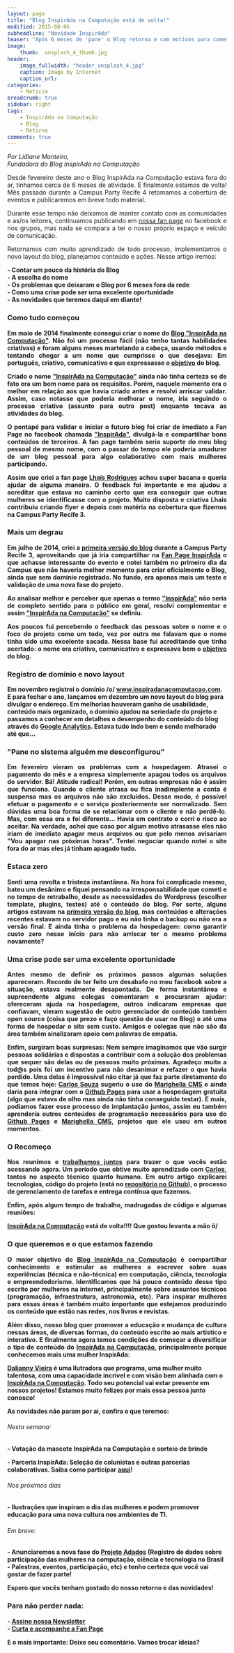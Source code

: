 ```yaml
---
layout: page
title: "Blog InspirAda na Computação está de volta!"
modified: 2015-08-06
subheadline: "Novidade InspirAda"
teaser: "Após 6 meses de 'pane' o Blog retorna e com motivos para comemorar"
image:
    thumb:  unsplash_4_thumb.jpg
header:
    image_fullwidth: "header_unsplash_4.jpg"
    caption: Image by Internet
    caption_url: 
categories:
    - Noticia
breadcrumb: true
sidebar: right
tags:
    - InspirAda na Computação
    - Blog
    - Retorno
comments: true
---
```


<em>Por Lidiane Monteiro, <br />Fundadora do Blog InspirAda na Computação</em>
<p align="justify">Desde fevereiro deste ano o Blog InspirAda na Computação estava fora do ar, tinhamos cerca de 6 meses de atividade. E finalmente estamos de volta! Mês passado durante a Campus Party Recife 4 retomamos a cobertura de eventos e publicaremos em breve todo material. </p>

<p align="justify">Durante esse tempo não deixamos de manter contato com as comunidades e as/os leitores, continuamos publicando em <a href="https://www.facebook.com/inspiradanacomputacao" target="_blank"> nossa fan page</a> no facebook e nos grupos, mas nada se compara a ter o nosso próprio espaço e veículo de comunicação. </p>

<p align="justify">Retornamos com muito aprendizado de todo processo, implementamos o novo layout do blog, planejamos conteúdo e ações. Nesse artigo iremos: </p>

<p>
	<strong>- Contar um pouco da história do Blog </strong><br />
	<strong>- A escolha do nome </strong><br />
	<strong>- Os problemas que deixaram o Blog por 6 meses fora da rede</strong> <br />
	<strong>- Como uma crise pode ser uma excelente oportunidade <br />
	<strong>- As novidades que teremos daqui em diante! </strong><br />
</p>

<h3>Como tudo começou</h3>

<p align="justify">Em maio de 2014 finalmente consegui criar o nome do <a href="http://inspiradanacomputacao.com" target="_blank">Blog "InspirAda na Computação"</a>. Não foi um processo fácil (não tenho tantas habilidades criativas) e foram alguns meses martelando a cabeça, usando métodos e tentando chegar a um nome que cumprisse o que desejava: Em português, criativo, comunicativo e que expressasse o  <a href="http://inspiradanacomputacao.com/sobre/" target="_blank">objetivo</a> do blog. </p> 

<p align="justify">Criado o nome <a href="http://inspiradanacomputacao.com/sobre/" target="_blank">"InspirAda na Computação"</a> ainda não tinha certeza se de fato era um bom nome para os requisitos. Porém, naquele momento era o melhor em relação aos que havia criado antes e resolvi arriscar validar. Assim, caso notasse que poderia melhorar o nome, iria seguindo o processo criativo (assunto para outro post) enquanto tocava as atividades do blog. </p> 

<p align="justify">O pontapé para validar e iniciar o futuro blog foi criar de imediato a Fan Page no facebook chamada <a href="https://www.facebook.com/inspiradanacomputacao" target="_blank">"InspirAda"</a>, divulgá-la e compartilhar bons conteúdos de terceiros. A fan page também seria suporte do meu blog pessoal de mesmo nome, com o passar do tempo ele poderia amadurer de um blog pessoal para algo colaborativo com mais mulheres participando.

<p align="justify">Assim que criei a fan page <a href="https://www.facebook.com/lhais.rodrigues.5" target="_blank">Lhaís Rodrigues</a> achou super bacana e queria ajudar de alguma maneira. O feedback foi importante e me ajudou a acreditar que estava no caminho certo que era conseguir que outras mulheres se identificasse com o projeto. Muito disposta e criativa Lhaís contribuiu criando flyer e depois com matéria na cobertura que fizemos na Campus Party Recife 3. 
    
<h3>Mais um degrau</h3>

<p align="justify">Em julho de 2014, criei a <a href="http://inspiradanacomputacao.wordpress.com/" target="_blank">primeira versão do blog</a> durante a Campus Party Recife 3, aproveitando que já iria compartilhar na <a href="https://www.facebook.com/inspiradanacomputacao" target="_blank">Fan Page InspirAda</a> o que achasse interessante do evento e notei também no primeiro dia da Campus que não haveria melhor momento para criar oficialmente o Blog, ainda que sem domínio registrado. No fundo, era apenas mais um teste e validação de uma nova fase do projeto. </p> 

<p align="justify">Ao analisar melhor e perceber que apenas o termo <a href="https://www.facebook.com/inspiradanacomputacao" target="_blank">"InspirAda"</a> não seria de completo sentido para o público em geral, resolvi complementar e assim <a href="http://inspiradanacomputacao.com" target="_blank">"InspirAda na Computação"</a> se definiu. </p> 

<p align="justify">Aos poucos fui percebendo o feedback das pessoas sobre o nome e o foco do projeto como um todo, vez por outra me falavam que o nome tinha sido uma excelente sacada. Nessa base fui acreditando que tinha acertado: o nome era criativo, comunicativo e expressava bem o <a href="http://inspiradanacomputacao.com/sobre/" target="_blank">objetivo</a> do blog. </p> 

<h3>Registro de domínio e novo layout</h3>

<p>Em novembro registrei o domínio /o/ <a href="https://inspiradanacomputacao.com" target="_blank">www.inspiradanacomputacao.com</a>.
E para fechar o ano, lançamos em dezembro um novo layout do blog para divulgar o endereço. Em melhorias houveram ganho de usabilidade, conteúdo mais organizado, o domínio ajudou na seriedade do projeto e passamos a conhecer em detalhes o desempenho do conteúdo do blog através do <a href="www.google.com/analytics" target="_blank">Google Analytics</a>. Estava tudo indo bem e sendo melhorado até que... </p>

<h3>"Pane no sistema alguém me desconfigurou"</h3>

<p align="justify">Em fevereiro vieram os problemas com a hospedagem.  Atrasei o pagamento do mês e a empresa simplemente apagou todos os arquivos do servidor. Bá! Atitude radical! Porém, em outras empresas não é assim que funciona. Quando o cliente atrasa ou fica inadimplente a conta é suspensa mas os arquivos não são excluídos. Desse modo, é possível efetuar o pagamento e o serviço posteriormente ser normalizado. Sem dúvidas uma boa forma de se relacionar com o cliente e não perdê-lo. Mas, com essa era e foi diferente... Havia em contrato e corri o risco ao aceitar. Na verdade, achei que caso por algum motivo atrasasse eles não iriam de imediato apagar meus arquivos ou que pelo menos avisariam "Vou apagar nas próximas horas". Tentei negociar quando notei o site fora do ar mas eles já tinham apagado tudo. </p>

<h3>Estaca zero</h3>

<p align="justify">Senti uma revolta e tristeza instantânea. Na hora foi complicado mesmo, bateu um desânimo e fiquei pensando na irresponsabilidade que cometi e no tempo de retrabalho, desde as necessidades do Wordpress (escolher template, plugins, testes) até o conteúdo do blog. Por sorte, alguns artigos estavam na <a href="https://inspiradanacomputacao.wordpress.com/" target="_blank">primeira versão do blog</a>, mas conteúdos e alterações recentes estavam no servidor pago e eu não tinha o backup ou não era a versão final. E ainda tinha o problema da hospedagem: como garantir custo zero nesse início para não arriscar ter o mesmo problema novamente?</p>

<h3>Uma crise pode ser uma excelente oportunidade</h3>

<p align="justify">Antes mesmo de definir os próximos passos algumas soluções apareceram. Recordo de ter feito um desabafo no meu facebook sobre a situação, estava realmente desapontada. De forma instantânea e supreendente alguns colegas comentaram e procuraram ajudar: ofereceram ajuda na hospedagem, outros indicaram empresas que confiavam, vieram sugestão de outro gerenciador de conteúdo também open source (coisa que prezo e faço questão de usar no Blog) e até uma forma de hospedar o site sem custo. Amigos e colegas que não são da área também sinalizaram apoio com palavras de empatia.</p>

<p align="justify">Enfim, surgiram boas surpresas: Nem sempre imaginamos que vão surgir pessoas solidárias e dispostas a contribuir com a solução dos problemas que sequer são delas ou de pessoas muito próximas. Agradeço muito a tod@s pois foi um incentivo para não desanimar e refazer o que havia perdido. Uma delas é impossível não citar já que faz parte diretamente do que temos hoje: <a href="https://inspiradanacomputacao.com/equipe/" target="_blank">Carlos Souza</a> sugeriu o uso do <a href="https://github.com/marighella/cms" target="_blank">Marighella CMS</a> e ainda daria para integrar com o <a href="https://pages.github.com/" target="_blank"> Github Pages</a> para usar a hospedagem gratuita (algo que estava de olho mas ainda não tinha conseguido testar). E mais, podíamos fazer esse processo de implantação juntos, assim eu também aprenderia outros conteúdos de programação necessários para uso do <a href="https://pages.github.com/" target="_blank"> Github Pages</a> e <a href="https://github.com/marighella/cms" target="_blank">Marighella CMS</a>, projetos que ele usou em outros momentos. </p>

<h3>O Recomeço</h3>

<p align="justify">Nos reunimos e <a href="https://github.com/inspiradanacomputacao/inspiradanacomputacao.github.io/graphs/contributors" target="_blank">trabalhamos juntos</a> para trazer o que vocês estão acessando agora. Um período que obtive muito aprendizado com <a href="https://github.com/jcsfbass" target="_blank">Carlos</a>, tantos no aspecto técnico quanto humano.  Em outro artigo explicarei tecnologias, código do projeto (está no <a href="https://github.com/inspiradanacomputacao/inspiradanacomputacao.github.io" target="_blank">repositório no Github</a>), o processo de gerenciamento de tarefas e entrega contínua que fazemos.</p> 

<p align="justify">Enfim, após algum tempo de trabalho, madrugadas de código e algumas reuniões:</p>
	<a href="https://inspiradanacomputacao.com" target="_blank">InspirAda na Computação</a> está de volta!!!! 
Que gostou levanta a mão õ/

<h3>O que queremos e o que estamos fazendo</h3>

<p align="justify">O maior objetivo do <a href="https://inspiradanacomputacao.com" target="_blank">Blog InspirAda na Computação</a> é compartilhar conhecimento e estimular as mulheres a escrever sobre suas experiências (técnica e não-técnica) em computação, ciência, tecnologia e empreendedorismo.  Identificamos que há pouco conteúdo desse tipo escrito por mulheres na internet, principalmente sobre assuntos técnicos (programação, infraestrutura, astronomia, etc). Para inspirar mulheres para essas áreas é também muito importante que estejamos produzindo os conteúdo que estão nas redes, nos livros e revistas.</p> 

<p align="justify">Além disso, nosso blog quer promover a educação e mudança de cultura nessas áreas, de diversas formas, do conteúdo escrito ao mais artístico e interativo. E finalmente agora temos condições de começar a diversificar o tipo de conteúdo do <a href="https://inspiradanacomputacao.com" target="_blank">InspirAda na Computação</a>, principalmente porque conhecemos mais uma mulher InspirAda: </p>

<p><a href="https://www.facebook.com/DaliannyVieira" target="_blank">Dalianny Vieira</a> é uma Ilutradora que programa, uma mulher muito talentosa, com uma capacidade incrível e com visão bem alinhada com o <a href="https://inspiradanacomputacao.com/sobre/" target="_blank">InspirAda na Computação</a>.  Todo seu potencial vai estar presente em nossos projetos! Estamos muito felizes por mais essa pessoa junto conosco! </p>

As novidades não param por ai, confira o que teremos: 

<h6>Nesta semana:</h6> 
<p> - Votação da mascote InspirAda na Computação e sorteio de brinde </p>
<p> - Parceria InspirAda: Seleção de colunistas e outras parcerias colaborativas. Saiba como participar <a href="https://inspiradanacomputacao.com/parceria-inspirada/" target="_blank">aqui</a>!</p>

<h6>Nos próximos dias</h6> 
<p>- Ilustrações que inspiram o dia das mulheres e podem promover educação para uma nova cultura nos ambientes de TI. </p>

<h6>Em breve:</h6> 
<p>- Anunciaremos a nova fase do <a href="https://github.com/inspiradanacomputacao/Adados" target="_blank">Projeto Adados</a> (Registro de dados sobre participação das mulheres na computação, ciência e tecnologia no Brasil - Palestras, eventos, participação, etc) e tenho certeza que você vai gostar de fazer parte! </p>


Espero que vocês tenham gostado do nosso retorno e das novidades! 

<h3> Para não perder nada: </h3>
- <a href="http://inspiradanacomputacao.us11.list-manage1.com/subscribe?u=e6a849e909bc803ed73b456c2&id=a85bc7db3b" target="_blank">Assine nossa Newsletter</a> <br />
- <a href="https://www.facebook.com/InspiradaNaComputacao" target="_blank">Curta e acompanhe a Fan Page</a><br />

E o mais importante: Deixe seu comentário. Vamos trocar ideias?





